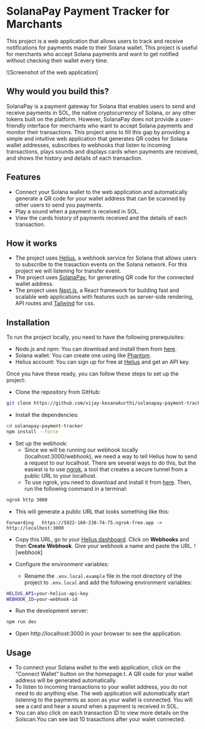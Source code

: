 # SolanaPay Payment Tracker for Marchants

This project is a web application that allows users to track and receive notifications for payments made to their Solana wallet. This project is useful for merchants who accept Solana payments and want to get notified without checking their wallet every time.

![Screenshot of the web application]

## Why would you build this?

 SolanaPay is a payment gateway for Solana that enables users to send and receive payments in SOL, the native cryptocurrency of Solana, or any other tokens built on the platform. However, SolanaPay does not provide a user-friendly interface for merchants who want to accept Solana payments and monitor their transactions. This project aims to fill this gap by providing a simple and intuitive web application that generates QR codes for Solana wallet addresses, subscribes to webhooks that listen to incoming transactions, plays sounds and displays cards when payments are received, and shows the history and details of each transaction.

## Features

- Connect your Solana wallet to the web application and automatically generate a QR code for your wallet address that can be scanned by other users to send you payments.
- Play a sound when a payment is received in SOL.
- View the cards history of payments received and the details of each transaction.

## How it works


- The project uses [Helius](https://www.helius.xyz/), a webhook service for Solana that allows users to subscribe to the trasaction events on the Solana network. For this project we will listening for transfer event. 
- The project uses [SolanaPay](https://solanapay.com/), for generating QR code for the connected wallet address.
- The project uses [Next.js](https://nextjs.org/), a React framework for building fast and scalable web applications with features such as server-side rendering, API routes and [Tailwind](https://tailwindcss.com/) for css.

## Installation

To run the project locally, you need to have the following prerequisites:

- Node.js and npm: You can download and install them from [here](https://nodejs.org/en).
- Solana wallet: You can create one using like [Phantom](https://phantom.app/).
- Helius account: You can sign up for free at [Helius](https://dev.helius.xyz/) and get an API key.

Once you have these ready, you can follow these steps to set up the project:

- Clone the repository from GitHub:

```bash
git clone https://github.com/vijay-kesanakurthi/solanapay-payment-tracker
```

- Install the dependencies:

```bash
cd solanapay-payment-tracker
npm install --force
```

- Set up the webhook:
  - Since we will be running our webhook locally (localhost:3000/webhook), we need a way to tell Helius how to send a request to our localhost. There are several ways to do this, but the easiest is to use [ngrok](https://ngrok.com/), a tool that creates a secure tunnel from a public URL to your localhost.
  - To use ngrok, you need to download and install it from [here](https://ngrok.com/). Then, run the following command in a terminal:

```bash
ngrok http 3000
```

  - This will generate a public URL that looks something like this:

```
Forwarding   https://5922-160-238-74-75.ngrok-free.app -> http://localhost:3000
```

  - Copy this URL, go to your [Helius dashboard](https://dev.helius.xyz/dashboard/app). Click on **Webhooks** and then **Create Webhook**. Give your webhook a name and paste the URL.
![webhook]

- Configure the environment variables:
  - Rename the `.env.local.example` file in the root directory of the project to `.env.local` and add the following environment variables:

```bash
HELIUS_API=your-helius-api-key
WEBHOOK_ID=your-webhook-id
```

- Run the development server:

```bash
npm run dev
```

- Open http://localhost:3000 in your browser to see the application.



## Usage

- To connect your Solana wallet to the web application, click on the "Connect Wallet" button on the homepage.t. A QR code for your wallet address will be generated automatically.
- To listen to incoming transactions to your wallet address, you do not need to do anything else. The web application will automatically start listening to the payments as soon as your wallet is connected. You will see a card and hear a sound when a payment is received in SOL. 
-  You can also click on each transaction ID to view more details on the Solscan.You can see last 10 trasactions after your walet connected.